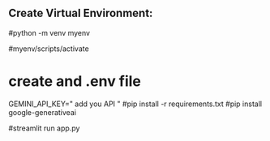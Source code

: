 ## Create Virtual Environment:

#python -m venv myenv

#myenv/scripts/activate
# create and .env file 
GEMINI_API_KEY=" add you API "
#pip install -r requirements.txt
#pip install google-generativeai

#streamlit run app.py

